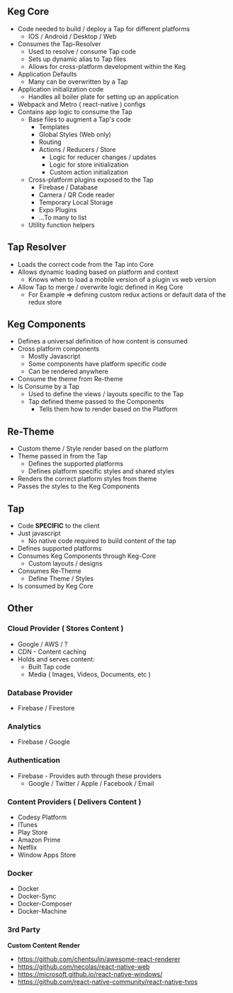 ## Keg Core
* Code needed to build / deploy a Tap for different platforms
  * IOS / Android / Desktop / Web
* Consumes the Tap-Resolver
  * Used to resolve / consume Tap code
  * Sets up dynamic alias to Tap files
  * Allows for cross-platform development within the Keg
* Application Defaults 
  * Many can be overwritten by a Tap
* Application initialization code
  * Handles all boiler plate for setting up an application
* Webpack and Metro ( react-native ) configs
* Contains app logic to consume the Tap 
  * Base files to augment a Tap's code
    * Templates
    * Global Styles (Web only)
    * Routing
    * Actions / Reducers / Store
      * Logic for reducer changes / updates
      * Logic for store initialization
      * Custom action initialization
  * Cross-platform plugins exposed to the Tap
    * Firebase / Database
    * Camera / QR Code reader
    * Temporary Local Storage
    * Expo Plugins
    * ...To many to list
  * Utility function helpers

## Tap Resolver
* Loads the correct code from the Tap into Core
* Allows dynamic loading based on platform and context
  * Knows when to load a mobile version of a plugin vs web version
* Allow Tap to merge / overwrite logic defined in Keg Core
  * For Example => defining custom redux actions or default data of the redux store

## Keg Components
* Defines a universal definition of how content is consumed
* Cross platform components
  * Mostly Javascript
  * Some components have platform specific code
  * Can be rendered anywhere
* Consume the theme from Re-theme
* Is Consume by a Tap
  * Used to define the views / layouts specific to the Tap
  * Tap defined theme passed to the Components
    * Tells them how to render based on the Platform

## Re-Theme
* Custom theme / Style render based on the platform
* Theme passed in from the Tap
  * Defines the supported platforms
  * Defines platform specific styles and shared styles
* Renders the correct platform styles from theme
* Passes the styles to the Keg Components

## Tap
* Code **SPECIFIC** to the client
* Just javascript
  * No native code required to build content of the tap
* Defines supported platforms
* Consumes Keg Components through Keg-Core
  * Custom layouts / designs
* Consumes Re-Theme
  * Define Theme / Styles
* Is consumed by Keg Core

## Other

### Cloud Provider ( Stores Content )
* Google / AWS / ?
* CDN - Content caching
* Holds and serves content:
  * Built Tap code
  * Media ( Images, Videos, Documents, etc )

### Database Provider
* Firebase / Firestore

### Analytics
* Firebase / Google

### Authentication
* Firebase - Provides auth through these providers
  * Google / Twitter / Apple / Facebook / Email

### Content Providers ( Delivers Content )
* Codesy Platform
* ITunes
* Play Store
* Amazon Prime
* Netflix
* Window Apps Store

### Docker
* Docker
* Docker-Sync
* Docker-Composer
* Docker-Machine

### 3rd Party
**Custom Content Render**
* https://github.com/chentsulin/awesome-react-renderer
* https://github.com/necolas/react-native-web
* https://microsoft.github.io/react-native-windows/
* https://github.com/react-native-community/react-native-tvos